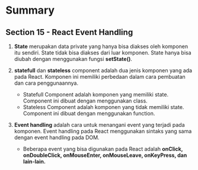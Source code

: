 # Summary

## Section 15 - React Event Handling

1. **State** merupakan data private yang hanya bisa diakses oleh komponen itu sendiri. State tidak bisa diakses dari luar komponen. State hanya bisa diubah dengan menggunakan fungsi **setState()**.

2. **statefull** dan **stateless** component adalah dua jenis komponen yang ada pada React. Komponen ini memiliki perbedaan dalam cara pembuatan dan cara penggunaannya.
   - Statefull Component adalah komponen yang memiliki state. Component ini dibuat dengan menggunakan class.
   - Stateless Component adalah komponen yang tidak memiliki state. Component ini dibuat dengan menggunakan function.
3. **Event handling** adalah cara untuk menangani event yang terjadi pada komponen. Event handling pada React menggunakan sintaks yang sama dengan event handling pada DOM.
   - Beberapa event yang bisa digunakan pada React adalah **onClick, onDoubleClick, onMouseEnter, onMouseLeave, onKeyPress, dan lain-lain.**
